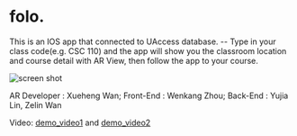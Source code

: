 # folo.

This is an IOS app that connected to UAccess database. --  Type in your class code(e.g. CSC 110) and the app will show you the classroom location and course detail with AR View, then follow the app to your course.

![screen shot](https://github.com/wenkanng/folo./blob/master/folo.png)

AR Developer : Xueheng Wan; Front-End : Wenkang Zhou; Back-End : Yujia Lin, Zelin Wan

Video: [demo_video1](https://youtu.be/VW0ThMj4Izk) and [demo_video2](https://youtu.be/6BFpfspfJs4)
